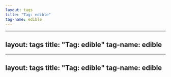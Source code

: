 ```yaml
---
layout: tags
title: "Tag: edible"
tag-name: edible
---
```

---
layout: tags
title: "Tag: edible"
tag-name: edible
---
---
layout: tags
title: "Tag: edible"
tag-name: edible
---
